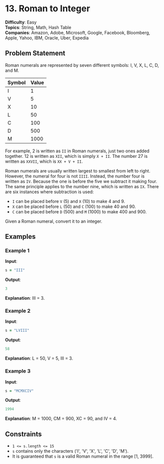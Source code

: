 # 13. Roman to Integer

**Difficulty**: Easy  
**Topics**: String, Math, Hash Table  
**Companies**: Amazon, Adobe, Microsoft, Google, Facebook, Bloomberg, Apple, Yahoo, IBM, Oracle, Uber, Expedia  

## Problem Statement

Roman numerals are represented by seven different symbols: I, V, X, L, C, D, and M.

| Symbol | Value |
|--------|-------|
| I      | 1     |
| V      | 5     |
| X      | 10    |
| L      | 50    |
| C      | 100   |
| D      | 500   |
| M      | 1000  |

For example, 2 is written as `II` in Roman numerals, just two ones added together. 12 is written as `XII`, which is simply `X + II`. The number 27 is written as `XXVII`, which is `XX + V + II`.

Roman numerals are usually written largest to smallest from left to right. However, the numeral for four is not `IIII`. Instead, the number four is written as `IV`. Because the one is before the five we subtract it making four. The same principle applies to the number nine, which is written as `IX`. There are six instances where subtraction is used:

- `I` can be placed before `V` (5) and `X` (10) to make 4 and 9. 
- `X` can be placed before `L` (50) and `C` (100) to make 40 and 90. 
- `C` can be placed before `D` (500) and `M` (1000) to make 400 and 900.

Given a Roman numeral, convert it to an integer.

## Examples

### Example 1

**Input**: 
```ruby
s = "III"
```
**Output**: 
```ruby
3
```
**Explanation**: III = 3.

### Example 2

**Input**: 
```ruby
s = "LVIII"
```
**Output**: 
```ruby
58
```
**Explanation**: L = 50, V = 5, III = 3.

### Example 3

**Input**: 
```ruby
s = "MCMXCIV"
```
**Output**: 
```ruby
1994
```
**Explanation**: M = 1000, CM = 900, XC = 90, and IV = 4.

## Constraints

- `1 <= s.length <= 15`
- `s` contains only the characters ('I', 'V', 'X', 'L', 'C', 'D', 'M').
- It is guaranteed that `s` is a valid Roman numeral in the range [1, 3999].

